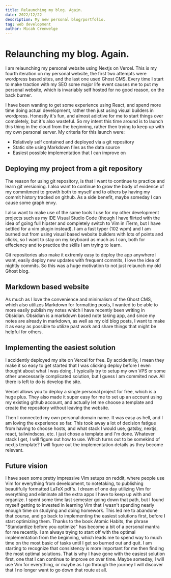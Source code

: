 ```yaml
---
title: Relaunching my blog. Again. 
date: 2022/12/22
description: My new personal blog/portfolio.
tag: web development
author: Micah Crenwelge 
---
```


# Relaunching my blog. Again. 

I am relaunching my personal website using Nextjs on Vercel. This is my fourth iteration on my personal website, the first two attempts were wordpress based sites, and the last one used Ghost CMS. Every time I start to make traction with my SEO some major life event causes me to put my personal website, which is invariably self hosted for no good reason, on the back burner. 

I have been wanting to get some experience using React, and spend more time doing actual development, rather then just using visual builders in wordpress. 
Honestly it's fun, and almost adictive for me to start things over completely, but it's also wasteful. So my intent this time around is to launch this thing in the cloud from the beginning, rather then trying to keep up with my own personal server. My criteria for this launch were:

* Relatively self contained and deployed via a git repository
* Static site using Markdown files as the data source
* Easiest possible implementation that I can improve on 

## Deploying my project from a git repository

The reason for using git repository, is that I want to continue to practice and learn git versioning. I also want to continue to grow the body of evidence of my commitment to growth both to myself and to others by having my commit history tracked on github. As a side benefit, maybe someday I can cause some graph envy.

I also want to make use of the same tools I use for my other development projects such as my IDE Visual Studio Code (though I have flirted with the idea of going full hipster and completely switch to Vim in iTerm, but I have settled for a vim plugin instead). I am a fast typer (102 wpm) and I am burned out from using visual based website builders with lots of points and clicks, so I want to stay on my keyboard as much as I can, both for effeciency and to practice the skills I am trying to learn.

Git repositories also make it extremly easy to deploy the app anywhere I want, easily deploy new updates with frequent commits, I love the idea of nightly commits. So this was a huge motivation to not just relaunch my old Ghost blog.

## Markdown based website

As much as I love the convenience and minimalism of the Ghost CMS, which also utilizes Markdown for formatting posts, I wanted to be able to more easily publish my notes which I have recently been writing in Obsidian. Obsidian is a markdown based note taking app, and since my notes are already in markdown, as well as my old blog posts, I want to make it as easy as possible to utilize past work and share things that might be helpful for others.

## Implementing the easiest solution

I accidently deployed my site on Vercel for free. By accidentilly, I mean they make it so easy to get started that I was clicking deploy before I even thought about what I was doing. I typically try to setup my own VPS or some other unecessarily complicated solution, but I guess I am commited now. All there is left to do is develop the site. 

Vercel allows you to deploy a single personal project for free, which is a huge plus. They also made it super easy for me to set up an account using my existing github account, and actually let me choose a template and create the repository without leaving the website. 

Then I connected my own personal domain name. It was easy as hell, and I am loving the experience so far. This took away a lot of decision fatigue from having to choose hosts, and what stack I would use, gatsby, nextjs, react, tailwindscss, etc. I just chose a template and I'm done. Whatever stack I get, I will figure out how to use. Which turns out to be somekind of nextjs template? I will figure out the implementation details as they become relevant.

## Future vision 

I have seen some pretty impressive Vim setups on reddit, where people use Vim for everything from development, to notetaking, to publishing beautifully formatted LaTeX pdf's. I dream of one day utilizing Vim for everything and eliminate all the extra apps I have to keep up with and organize. I spent some time last semester going down that path, but I found myself getting to invested in learning Vim that I wasn't spending nearly enough time on studying and doing homework. This led me to abandone that course, and go back to implementing the easiest solutions first, before I start optimizing them. Thanks to the book Atomic Habits, the phrase "Standardize before you optimize" has become a bit of a personal mantra for me recently. I am always trying to start off with the optimal implementation from the beginning, which leads me to spend way to much time on the most basic of tasks until I get so burned out and quit. I am starting to recognize that consistency is more important for me then finding the most optimal solutions. That is why I have gone with the easiest solution first, one that I can continue to improve on over time. Maybe someday, I will use Vim for everything, or maybe as I go through the journey I will discover that I no longer want to go down that route at all. 